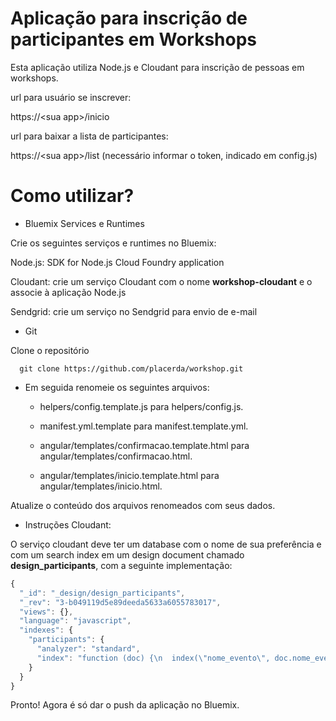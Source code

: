# Aplicação para inscrição de participantes em Workshops

Esta aplicação utiliza Node.js e Cloudant para inscrição de pessoas em workshops.

url para usuário se inscrever:

https://\<sua app\>/inicio

url para baixar a lista de participantes:

https://\<sua app\>/list (necessário informar o token, indicado em config.js)

# Como utilizar?

* Bluemix Services e Runtimes

Crie os seguintes serviços e runtimes no Bluemix:

Node.js: SDK for Node.js Cloud Foundry application

Cloudant: crie um serviço Cloudant com o nome **workshop-cloudant** e o associe à aplicação Node.js

Sendgrid: crie um serviço no Sendgrid para envio de e-mail

* Git

Clone o repositório

```
  git clone https://github.com/placerda/workshop.git
```

* Em seguida renomeie os seguintes arquivos:

  - helpers/config.template.js para helpers/config.js.

  - manifest.yml.template para manifest.template.yml.

  - angular/templates/confirmacao.template.html para angular/templates/confirmacao.html.

  - angular/templates/inicio.template.html para angular/templates/inicio.html.

Atualize o conteúdo dos arquivos renomeados com seus dados.


* Instruções Cloudant:

O serviço cloudant deve ter um database com o nome de sua preferência e
com um search index em um design document chamado **design_participants**,
com a seguinte implementação:

```javascript
{
  "_id": "_design/design_participants",
  "_rev": "3-b049119d5e89deeda5633a6055783017",
  "views": {},
  "language": "javascript",
  "indexes": {
    "participants": {
      "analyzer": "standard",
      "index": "function (doc) {\n  index(\"nome_evento\", doc.nome_evento);\n}"
    }
  }
}
```

Pronto! Agora é só dar o push da aplicação no Bluemix.
